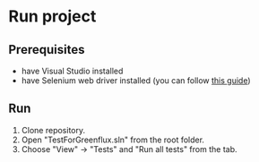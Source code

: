 # Run project
## Prerequisites
- have Visual Studio installed
- have Selenium web driver installed (you can follow [this guide](https://saucelabs.com/resources/articles/getting-started-with-webdriver-in-c-using-visual-studio))

## Run
1. Clone repository.
2. Open "TestForGreenflux.sln" from the root folder.
3. Choose "View" -> "Tests" and  "Run all tests" from the tab.
